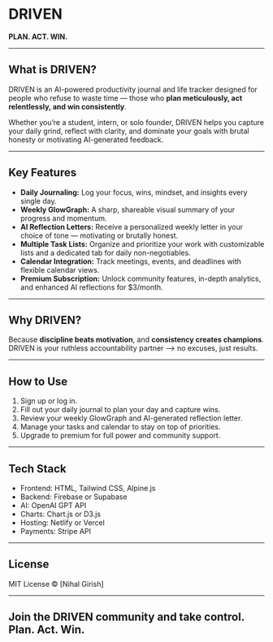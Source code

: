 # DRIVEN

**PLAN. ACT. WIN.**

---

## What is DRIVEN?

DRIVEN is an AI-powered productivity journal and life tracker designed for people who refuse to waste time — those who **plan meticulously, act relentlessly, and win consistently**.

Whether you’re a student, intern, or solo founder, DRIVEN helps you capture your daily grind, reflect with clarity, and dominate your goals with brutal honesty or motivating AI-generated feedback.

---

## Key Features

- **Daily Journaling:** Log your focus, wins, mindset, and insights every single day.  
- **Weekly GlowGraph:** A sharp, shareable visual summary of your progress and momentum.  
- **AI Reflection Letters:** Receive a personalized weekly letter in your choice of tone — motivating or brutally honest.  
- **Multiple Task Lists:** Organize and prioritize your work with customizable lists and a dedicated tab for daily non-negotiables.  
- **Calendar Integration:** Track meetings, events, and deadlines with flexible calendar views.  
- **Premium Subscription:** Unlock community features, in-depth analytics, and enhanced AI reflections for $3/month.

---

## Why DRIVEN?

Because **discipline beats motivation**, and **consistency creates champions**. DRIVEN is your ruthless accountability partner —> no excuses, just results.

---

## How to Use

1. Sign up or log in.  
2. Fill out your daily journal to plan your day and capture wins.  
3. Review your weekly GlowGraph and AI-generated reflection letter.  
4. Manage your tasks and calendar to stay on top of priorities.  
5. Upgrade to premium for full power and community support.

---

## Tech Stack

- Frontend: HTML, Tailwind CSS, Alpine.js  
- Backend: Firebase or Supabase  
- AI: OpenAI GPT API  
- Charts: Chart.js or D3.js  
- Hosting: Netlify or Vercel  
- Payments: Stripe API

---

## License

MIT License © [Nihal Girish]

---

## Join the DRIVEN community and **take control. Plan. Act. Win.**
